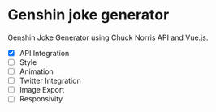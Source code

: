 # Genshin joke generator
Genshin Joke Generator using Chuck Norris API and Vue.js.
- [x] API Integration
- [ ] Style
- [ ] Animation
- [ ] Twitter Integration
- [ ] Image Export
- [ ] Responsivity
